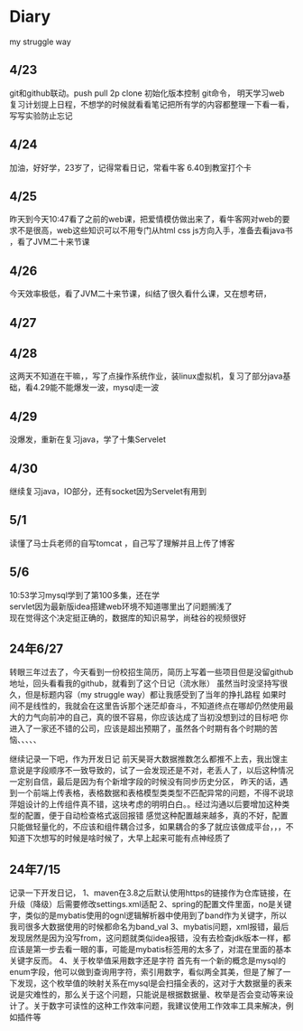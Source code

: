 # Diary
my struggle way
## 4/23  
git和github联动。push pull  2p   clone  初始化版本控制   git命令，
明天学习web  复习计划提上日程，不想学的时候就看看笔记把所有学的内容都整理一下看一看，写写实验防止忘记
## 4/24  
加油，好好学，23岁了，记得常看日记，常看牛客
6.40到教室打个卡
## 4/25
昨天到今天10:47看了之前的web课，把爱情模仿做出来了，看牛客网对web的要求不是很高，web这些知识可以不用专门从html css js方向入手，准备去看java书  ，看了JVM二十来节课
## 4/26  
今天效率极低，看了JVM二十来节课，纠结了很久看什么课，又在想考研，  
## 4/27
## 4/28 
这两天不知道在干嘛，，写了点操作系统作业，装linux虚拟机，复习了部分java基础，看4.29能不能爆发一波，mysql走一波  
## 4/29  
没爆发，重新在复习java，学了十集Servelet  
## 4/30  
继续复习java，IO部分，还有socket因为Servelet有用到  
## 5/1
读懂了马士兵老师的自写tomcat ，自己写了理解并且上传了博客
## 5/6
10:53学习mysql学到了第100多集，还在学  
servlet因为最新版idea搭建web环境不知道哪里出了问题搁浅了   
现在觉得这个决定挺正确的，数据库的知识易学，尚硅谷的视频很好



## 24年6/27
转眼三年过去了，今天看到一份校招生简历，简历上写着一些项目但是没留github地址，回头看看我的github，就看到了这个日记（流水账）
虽然当时没坚持写很久，但是标题内容（my struggle way）都让我感受到了当年的挣扎路程
如果时间不是线性的，我就会在这里告诉那个迷茫却奋斗，不知道终点在哪却仍然使用最大的力气向前冲的自己，真的很不容易，你应该达成了当初没想到过的目标吧
你进入了一家还不错的公司，应该是超出预期了，虽然各个时期有各个时期的苦恼、、、、、

继续记录一下吧，作为开发日记
前天昊哥大数据推数怎么都推不上去，我出馊主意说是字段顺序不一致导致的，试了一会发现还是不对，老丢人了，以后这种情况一定别自信，最后是因为有个新增字段的时候没有同步历史分区，
昨天的话，遇到一个前端上传表格，表格数据和表格模型类类型不匹配异常的问题，不得不说琼萍姐设计的上传组件真不错，这块考虑的明明白白。。经过沟通以后要增加这种类型的配置，便于自动检查格式返回报错
感觉这种配置越来越多，真的不好，配置只能做轻量化的，不应该和组件耦合过多，如果耦合的多了就应该做成平台，，，不知道下次想写的时候是啥时候了，大早上起来可能有点神经质了
 
## 24年7/15
记录一下开发日记，
1、maven在3.8之后默认使用https的链接作为仓库链接，在升级（降级）后需要修改settings.xml适配
2、spring的配置文件里面，no是关键字，类似的是mybatis使用的ognl逻辑解析器中使用到了band作为关键字，所以我司很多大数据使用的时候都命名为band_val
3、mybatis问题，xml报错，最后发现居然是因为没写from，这问题就类似idea报错，没有去检查jdk版本一样，都应该是第一步去看一眼的事，可能是mybatis标签用的太多了，对混在里面的基本关键字反而。
4、关于枚举值采用数字还是字符
首先有一个新的概念是mysql的enum字段，他可以做到查询用字符，索引用数字，看似两全其美，但是了解了一下发现，这个枚举值的映射关系在mysql是会扫描全表的，这对于大数据量的表来说是灾难性的，那么关于这个问题，只能说是根据数据量、枚举是否会变动等来设计了。关于数字可读性的这种工作效率问题，我建议使用工作效率工具来解决，例如插件等



